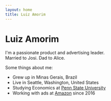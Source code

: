 ```yaml
---
layout: home
title: Luiz Amorim
---
```


# Luiz Amorim

I'm a passionate product and advertising leader.  
Married to Josi. Dad to Alice.

Some things about me:

- Grew up in Minas Gerais, Brazil
- Live in Seattle, Washington, United States
- Studying Economics at [Penn State University](https://www.psu.edu/)
- Working with ads at [Amazon](https://www.linkedin.com/in/luizamorim/) since 2016
